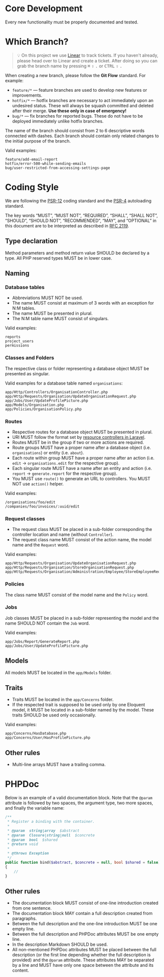 # Core Development

Every new functionality must be properly documented and tested.

# Which Branch?

> 💡 On this project we use [Linear](https://linear.app) to track tickets. If you haven't already, please head over to Linear and create a ticket. After doing so you can grab the branch name by pressing <kbd>⌘</kbd> <kbd>⇧</kbd> <kbd>.</kbd> or <kbd>CTRL</kbd> <kbd>⇧</kbd> <kbd>.</kbd>

When creating a new branch, please follow the **Git Flow** standard. For example:

- `feature/*` — feature branches are used to develop new features or improvements.
- `hotfix/*` — hotfix branches are necessary to act immediately upon an undesired status. These will always be squash
  committed and deleted after their merge. **Use these only in case of emergency!**
- `bug/*` — fix branches for reported bugs. These do not have to be deployed immediately unlike hotfix branches.

The name of the branch should consist from 2 to 6 descriptive words connected with dashes.
Each branch should contain only related changes to the initial purpose of the branch.

Valid examples:

```
feature/add-email-report
hotfix/error-500-while-sending-emails
bug/user-restricted-from-accessing-settings-page
```

# Coding Style

We are following the [PSR-12](https://github.com/php-fig/fig-standards/blob/master/accepted/PSR-12-extended-coding-style-guide.md)
coding standard and the [PSR-4](https://github.com/php-fig/fig-standards/blob/master/accepted/PSR-4-autoloader.md)
autoloading standard.

The key words “MUST”, “MUST NOT”, “REQUIRED”, “SHALL”, “SHALL NOT”, “SHOULD”, “SHOULD NOT”, “RECOMMENDED”, “MAY”,
and “OPTIONAL” in this document are to be interpreted as described in [RFC 2119](http://www.ietf.org/rfc/rfc2119.txt).

## Type declaration

Method parameters and method return value SHOULD be declared by a type. All PHP reserved types MUST be in lower case.

## Naming

### Database tables

- Abbreviations MUST NOT be used.
- The name MUST consist at maximum of 3 words with an exception for N:M tables.
- The name MUST be presented in plural.
- The N:M table name MUST consist of singulars.

Valid examples:

```
reports
project_users
permissions
```

### Classes and Folders

The respective class or folder representing a database object MUST be presented as singular.

Valid examples for a database table named `organisations`:

```
app/Http/Controllers/OrganisationController.php
app/Http/Requests/Organisation/UpdateOrganisationRequest.php
app/Jobs/User/UpdateProfilePicture.php
app/Models/Organisation.php
app/Policies/OrganisationPolicy.php
```

### Routes

- Respective routes for a database object MUST be presented in plural.
- URI MUST follow the format set by
  [resource controllers in Laravel](https://laravel.com/docs/8.x/controllers#resource-controllers).
- Routes MUST be in the group if two or more actions are required.
- Route groups MUST have a proper name after a database object (i.e. `organisations`) or entity (i.e. `about`).
- Each route within group MUST have a proper name after an action (i.e. `edit` -> `organisations.edit` for
  the respective group).
- Each singular route MUST have a name after an entity and action (i.e. `report` -> `generate.report` for
  the respective group).
- You MUST use `route()` to generate an URL to controllers. You MUST NOT use `action()` helper.

Valid examples:

```
/organisations/foo/edit
/companies/foo/invoices/:uuid/edit
```

### Request classes

- The request class MUST be placed in a sub-folder corresponding the controller location and name (without `Controller`).
- The request class name MUST consist of the action name, the model name and the `Request` word.

Valid examples:

```
app/Http/Requests/Organisation/UpdateOrganisationRequest.php
app/Http/Requests/Organisation/StoreOrganisationRequest.php
app/Http/Requests/Organisation/Administration/Employee/StoreEmployeeRequest.php
```

### Policies

The class name MUST consist of the model name and the `Policy` word.

### Jobs

Job classes MUST be placed in a sub-folder representing the model and the name SHOULD NOT contain the `Job` word.

Valid examples:

```
app/Jobs/Report/GenerateReport.php
app/Jobs/User/UpdateProfilePicture.php
```

## Models

All models MUST be located in the `app/Models` folder.

## Traits

- Traits MUST be located in the `app/Concerns` folder.
- If the respected trait is supposed to be used only by one Eloquent model, it MUST be located in a sub-folder named
  by the model. These traits SHOULD be used only occasionally.

Valid examples:

```
app/Concerns/HasDatabase.php
app/Concerns/User/HasProfilePicture.php
```

## Other rules

- Multi-line arrays MUST have a trailing comma.

# PHPDoc

Below is an example of a valid documentation block. Note that the `@param` attribute is followed by two spaces,
the argument type, two more spaces, and finally the variable name:

```php
/**
 * Register a binding with the container.
 *
 * @param  string|array  $abstract
 * @param  Closure|string|null  $concrete
 * @param  bool  $shared
 * @return void
 *
 * @throws Exception
 */
public function bind($abstract, $concrete = null, bool $shared = false): void
{
    //
}
```

## Other rules

- The documentation block MUST consist of one-line introduction created from one sentence.
- The documentation block MAY contain a full description created from paragraphs.
- Between the full description and the one-line introduction MUST be one empty line.
- Between the full description and PHPDoc attributes MUST be one empty line.
- In the description Markdown SHOULD be used.
- All non-mentioned PHPDoc attributes MUST be placed between the full description (or the first line depending whether
  the full description is provided) and the `@param` attribute. These attributes MAY be separated by a line and MUST
  have only one space between the attribute and its content.
